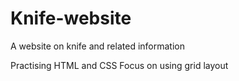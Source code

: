 # Knife-website
A website on knife and related information

Practising HTML and CSS
Focus on using grid layout
